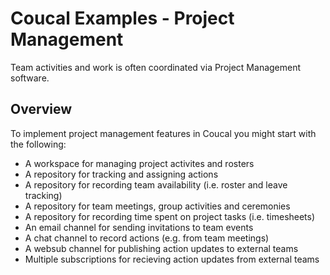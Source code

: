 # Coucal Examples - Project Management

Team activities and work is often coordinated via Project Management software.

## Overview

To implement project management features in Coucal you might start with the following:

* A workspace for managing project activites and rosters
* A repository for tracking and assigning actions
* A repository for recording team availability (i.e. roster and leave tracking)
* A repository for team meetings, group activities and ceremonies
* A repository for recording time spent on project tasks (i.e. timesheets)
* An email channel for sending invitations to team events
* A chat channel to record actions (e.g. from team meetings)
* A websub channel for publishing action updates to external teams
* Multiple subscriptions for recieving action updates from external teams


